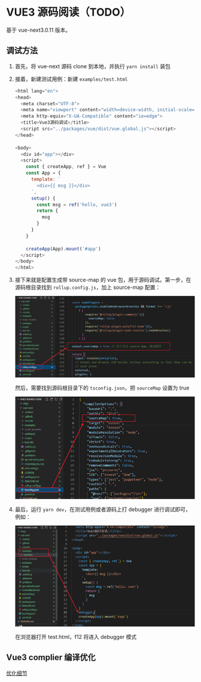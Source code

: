 # VUE3 源码阅读（TODO）

基于 vue-next3.0.11 版本。



## 调试方法

1. 首先，将  vue-next 源码 clone 到本地，并执行 `yarn install` 装包

2. 接着，新建测试用例：新建 `examples/test.html`

   ```js
   <html lang="en">
   <head>
     <meta charset="UTF-8">
     <meta name="viewport" content="width=device-width, initial-scale=1.0">
     <meta http-equiv="X-UA-Compatible" content="ie=edge">
     <title>Vue3源码调试</title>
     <script src="../packages/vue/dist/vue.global.js"></script>
   </head>
   
   <body>
     <div id="app"></div>
     <script>
       const { createApp, ref } = Vue
       const App = {
         template: `
           <div>{{ msg }}</div>
         `,
         setup() {
           const msg = ref('hello, vue3')
           return {
             msg
           }
         }
       }
   
       createApp(App).mount('#app')
     </script>
   </body>
   </html>
   ```

3. 接下来就是配置生成带 source-map 的 vue 包，用于源码调试。第一步，在源码根目录找到 `rollup.config.js`，加上 source-map 配置：

   ![](/imgs/img1.png)

   然后，需要找到源码根目录下的 `tsconfig.json`，把 `sourceMap` 设置为 true

   ![](/imgs/img2.png)

4. 最后，运行 `yarn dev`，在测试用例或者源码上打 debugger 进行调试即可，例如：

   ![](/imgs/img3.png)

   在浏览器打开 test.html，f12 将进入 debugger 模式



## Vue3 complier 编译优化

[优化细节](https://www.processon.com/embed/5fc9eef75653bb7d2b2aba77)